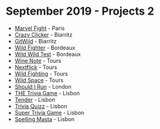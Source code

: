 # September 2019 - Projects 2

- [Marvel Fight](https://clicker-game-wcc.netlify.com/) - Paris
- [Crazy Clicker](https://crazyclicker.netlify.com/) - Biarritz
- [GitWild](https://gitwild.netlify.com/) - Biarritz
- [Wild Fighter](https://optimistic-fermi-152103.netlify.com/) - Bordeaux
- [Wild Wild Test](https://boring-clarke-44398d.netlify.com/) - Bordeaux
- [Wine Note](https://wine-note.netlify.com/) - Tours
- [Nextflick](https://nextflick.netlify.com/) - Tours
- [Wild Fighting](https://wildfighting.netlify.com/) - Tours
- [Wild Space](https://wildspace.netlify.com/) - Tours
- [Should I Run](https://should-i-run.netlify.com) - London
- [THE Trivia Game](https://pensive-spence-cc1516.netlify.com/) - Lisbon
- [Tender](https://alexandrapatriciosantos.github.io/Tender/) - Lisbon
- [Trivia Quizz](https://unruffled-babbage-c8682e.netlify.com/) - Lisbon
- [Super Trivia Game](https://amazing-dijkstra-1349b5.netlify.com/) - Lisbon
- [Spelling Masta](https://spelling-masta.herokuapp.com/) - Lisbon
